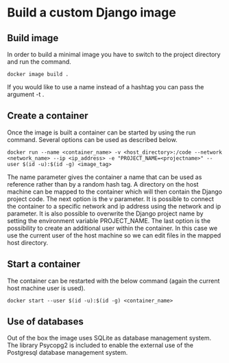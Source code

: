 # Build a custom Django image

## Build image

In order to build a minimal image you have to switch to the project directory and run the command.

	docker image build .

If you would like to use a name instead of a hashtag you can pass the argument -t <tagname>.

## Create a container

Once the image is built a container can be started by using the run command. Several options can be used as described below.

	docker run --name <container_name> -v <host_directory>:/code --network <network_name> --ip <ip_address> -e "PROJECT_NAME=<projectname>" --user $(id -u):$(id -g) <image_tag>

The name parameter gives the container a name that can be used as reference rather than by a random hash tag. A directory on the host machine can be mapped to the container which will then contain the Django project code.
The next option is the v parameter. It is possible to connect the container to a specific network and ip address using the network and ip parameter. It is also possible to overwrite the Django project name by setting the environment variable PROJECT_NAME.
The last option is the possibility to create an additional user within the container. In this case we use the current user of the host machine so we can edit files in the mapped host directory.

## Start a container

The container can be restarted with the below command (again the current host machine user is used).

	docker start --user $(id -u):$(id -g) <container_name>

## Use of databases

Out of the box the image uses SQLite as database management system. The library Psycopg2 is included to enable the external use of the Postgresql database management system.